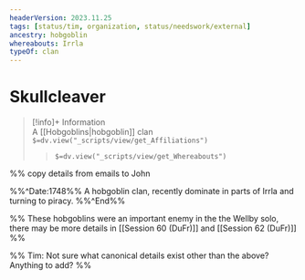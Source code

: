 ```yaml
---
headerVersion: 2023.11.25
tags: [status/tim, organization, status/needswork/external]
ancestry: hobgoblin
whereabouts: Irrla
typeOf: clan
---
```

# Skullcleaver
>[!info]+ Information  
> A [[Hobgoblins|hobgoblin]] clan  
> `$=dv.view("_scripts/view/get_Affiliations")`  
>> `$=dv.view("_scripts/view/get_Whereabouts")`

%% copy details from emails to John 

%%^Date:1748%%
A hobgoblin clan, recently dominate in parts of Irrla and turning to piracy.
%%^End%%

%% These hobgoblins were an important enemy in the the Wellby solo, there may be more details in [[Session 60 (DuFr)]] and [[Session 62 (DuFr)]] %%

%% Tim: Not sure what canonical details exist other than the above? Anything to add? %%
